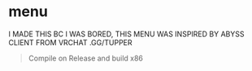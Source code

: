 # menu
I MADE THIS BC I WAS BORED, THIS MENU WAS INSPIRED BY ABYSS CLIENT FROM VRCHAT .GG/TUPPER 
> Compile on Release and build x86
